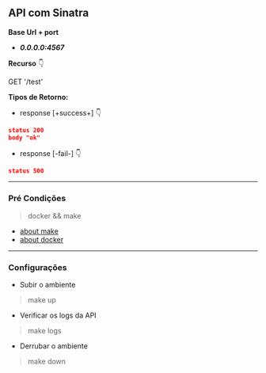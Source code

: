 ## API com Sinatra

**Base Url + port**
* **_0.0.0.0:4567_**

**Recurso** :point_down:
>>>
GET '/test'
>>>

**Tipos de Retorno:**

* response [+success+] :point_down:

```json
status 200
body "ok"
```

* response [-fail-] :point_down:

```json
status 500
```

___
### Pré Condições
> docker && make

* [about make][link_install_make]
* [about docker][link_install_docker]
___
### Configurações

* Subir o ambiente
> make up

* Verificar os logs da API
> make logs

* Derrubar o ambiente
> make down


[link_install_make]: https://howtoinstall.co/pt/make
[link_install_docker]: https://docs.docker.com/engine/install/ubuntu/